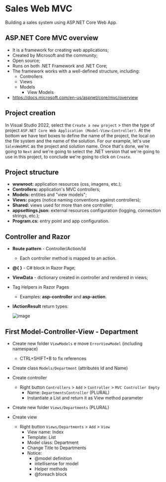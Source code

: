 # Sales Web MVC
Building a sales system using ASP.NET Core Web App.

## ASP.NET Core MVC overview

- It is a framework for creating web applications;
- Created by Microsoft and the community;
- Open source;
- Runs on both .NET Framework and .NET Core;
- The framework works with a well-defined structure, including:
  - Controllers
  - Views
  - Models
    - View Models
- https://docs.microsoft.com/en-us/aspnet/core/mvc/overview

## Project creation

In Visual Studio 2022, select the `Create a new project` > then the type of project `ASP.NET Core Web Application (Model-View-Controller)`. At the bottom we have text boxes to define the name of the project, the local on the file system and the name of the solution. For our example, let's use `SalesWebMVC` as the project and solution name. Once that's done, we're going to `Next` and we're going to select the .NET version that we're going to use in this project, to conclude we're going to click on `Create`.

## Project structure

- **wwwroot:** application resources (css, imagens, etc.);
- **Controllers:** application's MVC controllers;
- **Models:** entities and "view models";
- **Views:** pages (notice naming conventions against controllers);
- **Shared:** views used for more than one controller;
- **appsettings.json:** external resources configuration (logging, connection strings, etc.);
- **Program.cs:** entry point and app configuration.

## Controller and Razor

- **Route pattern** - Controller/Action/Id
  - Each controller method is mapped to an action.
- **@{ }** - C# block in Razor Page; 
- **ViewData** - dictionary created in controller and rendered in views;
- Tag Helpers in Razor Pages
  -  Examples: **asp-controller** and **asp-action**.
- **IActionResult** return types:

  ![image](https://user-images.githubusercontent.com/86172286/205783054-b25c2023-8088-4fc0-b4e8-cfa4ab606c52.png)

## First Model-Controller-View - Department

- Create new folder `ViewModels` e move `ErrorViewModel` (including namespace)
  - CTRL+SHIFT+B to fix references
  
- Create class `Models/Department` (attributes Id and Name)
- Create controller
  - Right button `Controllers` > `Add` > `Controller` > `MVC Controller Empty`
    - Name: `DepartmentsController` (PLURAL)
    - Instantiate a List<Department> and return it as View method parameter

- Create new folder `Views/Departments` (PLURAL)
- Create view 
  - Right button `Views/Departments` > `Add` > `View`
    - View name: Index
    - Template: List
    - Model class: Department
    - Change Title to Departments
    - Notice:
      - @model definition
      - intellisense for model
      - Helper methods
      - @foreach block

